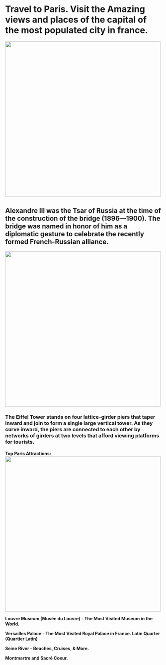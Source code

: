 
 <title>Project: Travel webpage</title>
    </head>
    <body>
        <h1>Travel to Paris. Visit the Amazing views and places of the capital of the most populated city in france.</h1>
        
 </body>
        <img src="https://images.unsplash.com/photo-1499856871958-5b9627545d1a?fm=jpg&q=60&w=3000&ixlib=rb-4.0.3&ixid=M3wxMjA3fDB8MHxleHBsb3JlLWZlZWR8Mnx8fGVufDB8fHx8fA%3D%3D"
width = 500>
​
<h2> Alexandre III was the Tsar of Russia at the time of the construction of the bridge (1896—1900). The bridge was named in honor of him as a diplomatic gesture to celebrate the recently formed French-Russian alliance.</h2>

<img src ="https://t4.ftcdn.net/jpg/02/96/15/35/360_F_296153501_B34baBHDkFXbl5RmzxpiOumF4LHGCvAE.jpg" width = 500>

<h3> The Eiffel Tower stands on four lattice-girder piers that taper inward and join to form a single large vertical tower. As they curve inward, the piers are connected to each other by networks of girders at two levels that afford viewing platforms for tourists.</h3>

<h4> Top Paris Attractions: 
<img src = "https://encrypted-tbn0.gstatic.com/images?q=tbn:ANd9GcSoDn5BxDcsJVv-awR6jff54_XdPw5vVx_i7ttgA-M-wsKIu58bBIu4eBAadGYqHugCtBk:https://media.cntraveler.com/photos/57d961ce3e6b32bf25f5ad0f/16:9/w_2560,c_limit/most-beautiful-paris-louvre-GettyImages-536267205.jpg&usqp=CAU" width = 500>


Louvre Museum (Musée du Louvre) - The Most Visited Museum in the World.

Versailles Palace - The Most Visited Royal Palace in France.
Latin Quarter (Quartier Latin)

Seine River - Beaches, Cruises, & More.

Montmartre and Sacré Coeur. </h4>
        
</html>
